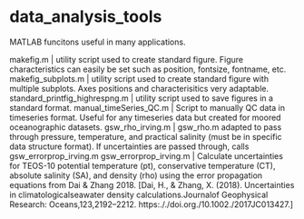 # data_analysis_tools
MATLAB funcitons useful in many applications.

makefig.m                       | utility script used to create standard figure. Figure characteristics can easily be set such as position, fontsize, fontname, etc. 
makefig_subplots.m              | utility script used to create standard figure with multiple subplots. Axes positions and characterisitics very adaptable. 
standard_printfig_highrespng.m  | utility script used to save figures in a standard format. 
manual_timeSeries_QC.m          | Script to manually QC data in timeseries format. Useful for any timeseries data but created for moored oceanographic datasets.
gsw_rho_irving.m                | gsw_rho.m adapted to pass through pressure, temperature, and practical salinity (must be in specific data structure format). If uncertainties are passed through, calls gsw_errorprop_irving.m
gsw_errorprop_irving.m          | Calculate uncertainties for TEOS-10 potential temperature (pt), conservative temperature (CT), absolute salinity (SA), and density (rho) using the error propagation equations from Dai & Zhang 2018. [Dai, H., & Zhang, X. (2018). Uncertainties in climatologicalseawater density calculations.Journalof Geophysical Research: Oceans,123,2192–2212. https:././doi.org./10.1002./2017JC013427.]

